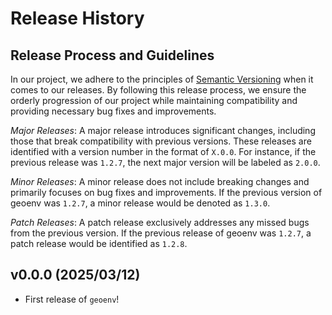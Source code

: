 # Release History

## Release Process and Guidelines

In our project, we adhere to the principles of [Semantic Versioning](http://semver.org/) when it comes to our releases. By following this release process, we ensure the orderly progression of our project while maintaining compatibility and providing necessary bug fixes and improvements.

*Major Releases*: A major release introduces significant changes, including those that break compatibility with previous versions. These releases are identified with a version number in the format of `X.0.0`. For instance, if the previous release was `1.2.7`, the next major version will be labeled as `2.0.0`.

*Minor Releases*: A minor release does not include breaking changes and primarily focuses on bug fixes and improvements. If the previous version of geoenv was `1.2.7`, a minor release would be denoted as `1.3.0`.

*Patch Releases*: A patch release exclusively addresses any missed bugs from the previous version. If the previous release of geoenv was `1.2.7`, a patch release would be identified as `1.2.8`.

<!--next-version-placeholder-->

## v0.0.0 (2025/03/12)

- First release of `geoenv`!